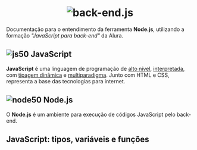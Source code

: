 <h1 align="center">
  <img src="https://i.ibb.co/2PK5CWd/JSBack-End.png" alt="back-end.js">
</h1>

Documentação para o entendimento da ferramenta **Node.js**, utilizando a formação _"JavaScript para back-end"_ da Alura.

## ![js50](https://user-images.githubusercontent.com/106445418/181271387-358960f0-a87b-4a7f-bd19-39f36deac11f.png) JavaScript
**JavaScript** é uma linguagem de programação de [alto nível](https://github.com/felipemadu13/Alura_JavaScript_Back_End/blob/ac2ea3cc6f5c0fb19d522458a054f29ba0965de3/alto_nivel.md), [interpretada](https://github.com/felipemadu13/Alura_JavaScript_Back_End/blob/d2341d663c37d871347332232c0613b503263a03/interpretada.md), com [tipagem dinâmica](https://github.com/felipemadu13/Alura_JavaScript_Back_End/blob/d2341d663c37d871347332232c0613b503263a03/tipagem.md) e [multiparadigma](https://github.com/felipemadu13/Alura_JavaScript_Back_End/blob/d2341d663c37d871347332232c0613b503263a03/multiparadigma.md). Junto com HTML e CSS, representa a base das tecnologias para internet.
 
## ![node50](https://user-images.githubusercontent.com/106445418/181272395-b4ca04e1-bb01-427b-ad38-dfb92a4ebe05.png) Node.js
O **Node.js** é um ambiente para execução de códigos JavaScript pelo back-end.


 ## JavaScript: tipos, variáveis e funções ##
